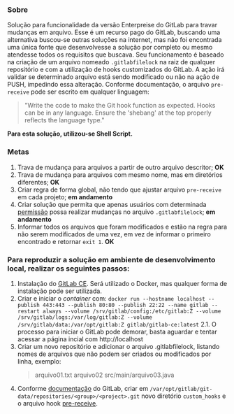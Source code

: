 ### Sobre
Solução para funcionalidade da versão Enterpreise do GitLab para travar mudanças em arquivo. Esse é um recurso pago do GitLab, buscando uma alternativa buscou-se outras soluções na internet, mas não foi encontrada uma única fonte que desenvolvesse a solução por completo ou mesmo atendesse todos os requisitos que buscava.
Seu funcionamento é baseado na criação de um arquivo nomeado `.gitlabfilelock` na raiz de qualquer repositório e com a utilização de hooks customizados do GitLab. A ação irá validar se determinado arquivo está sendo modificado ou não na ação de PUSH, impedindo essa alteração.
Conforme documentação, o arquivo `pre-receive` pode ser escrito em qualquer linguagem:
> "Write the code to make the Git hook function as expected. Hooks can be in any language. Ensure the 'shebang' at the top properly reflects the language type."

**Para esta solução, utilizou-se Shell Script.**

### Metas
1. Trava de mudança para arquivos a partir de outro arquivo descritor; **OK**
2. Trava de mudança para arquivos com mesmo nome, mas em diretórios diferentes; **OK**
3. Criar regra de forma global, não tendo que ajustar arquivo `pre-receive` em cada projeto; **em andamento** 
4. Criar solução que permita que apenas usuários com determinada [permissão](https://docs.gitlab.com/ee/user/permissions.html)  possa realizar mudanças no arquivo `.gitlabfilelock`; **em andamento**
5. Informar todos os arquivos que foram modificados e estão na regra para não serem modificados de uma vez, em vez de informar o primeiro encontrado e retornar `exit 1`. **OK**

### Para reproduzir a solução em ambiente de desenvolvimento local, realizar os seguintes passos:
1. Instalação do [GitLab CE](https://about.gitlab.com/installation/). Será utilizado o Docker, mas qualquer forma de instalação pode ser utilizada.
2. Criar e iniciar o _container_  com:
`docker run --hostname localhost --publish 443:443 --publish 80:80 --publish 22:22 --name gitlab --restart always --volume /srv/gitlab/config:/etc/gitlab:Z --volume /srv/gitlab/logs:/var/log/gitlab:Z --volume /srv/gitlab/data:/var/opt/gitlab:Z gitlab/gitlab-ce:latest`
    2.1. O processo para iniciar o GitLab pode demorar, basta aguardar e tentar acessar a página incial com http://localhost
3. Criar um novo repositório e adicionar o arquivo .gitlabfilelock, listando nomes de arquivos que não podem ser criados ou modificados por linha, exemplo:
    > arquivo01.txt
    > arquivo02
    > src/main/arquivo03.java
4. Conforme [documentação](https://docs.gitlab.com/ee/administration/custom_hooks.html) do GitLab, criar em `/var/opt/gitlab/git-data/repositories/<group>/<project>.git` novo diretório `custom_hooks` e o arquivo hook [pre-receive](pre-receive).
